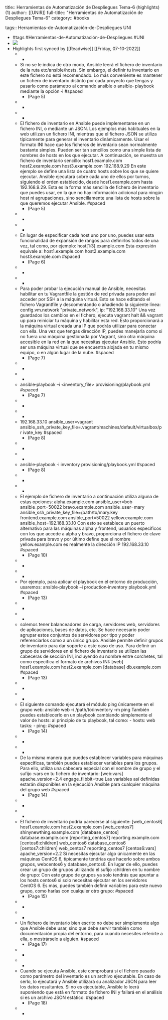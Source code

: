 title:: Herramientas de Automatización de Despliegues Tema-6 (highlights) (1)
author:: [[UNIR]]
full-title:: "Herramientas de Automatización de Despliegues Tema-6"
category:: #books

tags:: Herramientas-de-Automatización-de-Despliegues UNI

- #tags #Herramientas-de-Automatización-de-Despliegues #UNI
- ![](https://readwise-assets.s3.amazonaws.com/media/uploaded_book_covers/profile_22942/83b0bea9-fcb6-4213-86c3-82153ce20f55.jpg)
- Highlights first synced by [[Readwise]] [[Friday, 07-10-2022]]
	- -
	- Si  no  se  le  indica  de  otro  modo,  Ansible  leerá  el  fichero  de  inventario  de  la  ruta etc/ansible/hosts.  Sin  embargo,  el  definir  tu  inventario  en  este  fichero  no  está recomendado. Lo más conveniente es mantener un fichero de inventario distinto por cada proyecto que tengas y pasarlo como parámetro al comando ansible o ansible‐ playbook mediante  la  opción  ‐i #spaced
		- (Page 5)
	- -
	- -
	- El  fichero  de  inventario  en  Ansible  puede  implementarse  en  un  fichero  INI,  o mediante  un  JSON.  Los  ejemplos  más  habituales  en  la  web  utilizan  un  fichero  INI, mientras  que  el  fichero  JSON  se  utiliza  típicamente  para  generar  el  inventario dinámicamente.  Usar  el  formato  INI  hace  que  los  ficheros  de  inventario  sean normalmente bastante simples. Pueden ser tan sencillos como una simple lista de nombres  de  hosts  en  los  que  ejecutar.  A  continuación,  se  muestra  un  fichero  de inventario sencillo: host1.example.com host2.example.com host3.example.com 192.168.9.29 En este ejemplo se define una lista de cuatro hosts sobre los que se quiere ejecutar. Ansible ejecutará sobre cada uno de ellos por turnos, siguiendo el orden establecido, desde  host1.example.com  hasta  192.168.9.29.  Esta  es  la  forma  más  sencilla  de fichero de inventario que puedes usar, en la que no hay información adicional para ningún  host  ni  agrupaciones,  sino  sencillamente  una  lista  de  hosts  sobre  la  que queremos ejecutar Ansible. #spaced
		- (Page 5)
	- -
	- -
	- En  lugar  de especificar cada host uno por uno, puedes usar esta funcionalidad de expansión de rangos para definirlos todos de una vez, tal como, por ejemplo: host[1:3].example.com Esta expresión equivale a: host1.example.com host2.example.com host3.example.com #spaced
		- (Page 6)
	- -
	- -
	- Para  poder  probar  la  ejecución  manual  de  Ansible,  necesitas  habilitar  en  tu Vagrantfile la gestión de red privada para poder así acceder por SSH a la máquina virtual. Esto se hace editando el fichero Vagrantfile y descomentando o añadiendo la siguiente línea: config.vm.network "private_network", ip: "192.168.33.10" Una vez guardados los cambios en el fichero, ejecuta vagrant  halt && vagrant up para reiniciar tu máquina y habilitar esta red. Esto proporcionará a la máquina virtual creada una IP que podrás utilizar para conectar con ella. Una vez que tengas dirección IP, puedes manejarla como si no fuera una máquina gestionada por Vagrant, sino otra máquina accesible en la red en la que necesitas ejecutar Ansible. Esto podría ser una máquina virtual que se encuentra alojada en tu mismo equipo, o en algún lugar de la nube. #spaced
		- (Page 7)
	- -
	- -
	- ansible‐playbook –i <inventory_file> provisioning/playbook.yml #spaced
		- (Page 7)
	- -
	- -
	- 192.168.33.10 ansible_user=vagrant ansible_ssh_private_key_file=.vagrant/machines/default/virtualbox/pr ivate_key #spaced
		- (Page 8)
	- -
	- -
	- ansible‐playbook ‐i inventory provisioning/playbook.yml #spaced
		- (Page 8)
	- -
	- -
	- El ejemplo de fichero de inventario a continuación utiliza alguna de estas opciones: alpha.example.com ansible_user=bob ansible_port=50022 bravo.example.com ansible_user=mary ansible_ssh_private_key_file=/path/to/mary.key frontend.example.com ansible_port=50022 yellow.example.com ansible_host=192.168.33.10 Con  esto  se  establece  un  puerto  alternativo  para  las  máquinas  alpha  y  frontend, usuarios específicos con los que accede a  alpha y  bravo, proporciona el fichero de clave privada para bravo y por último define que el nombre yellow.example.com es realmente la dirección IP 192.168.33.10 #spaced
		- (Page 10)
	- -
	- -
	- Por ejemplo, para aplicar el playbook en el entorno de producción, usaremos: ansible‐playbook –i production‐inventory playbook.yml #spaced
		- (Page 13)
	- -
	- -
	- solemos tener balanceadores de carga, servidores web, servidores de aplicaciones, bases de datos, etc. Se hace necesario poder agrupar estos conjuntos de servidores por tipo y poder  referenciarlos  como  a  un  único  grupo.  Ansible  permite  definir  grupos  de inventario para dar soporte a este caso de uso. Para  definir  un  grupo  de  servidores  en  el  fichero  de  inventario  se  utilizan  las cabeceras de sección INI, incluyendo su nombre entre corchetes, tal como especifica el formato de archivos INI: [web] host1.example.com host2.example.com [database] db.example.com #spaced
		- (Page 13)
	- -
	- -
	- El siguiente comando ejecutará el módulo ping únicamente en el grupo web: ansible web –i /path/to/inventory –m ping También  puedes  establecerlo  en  un  playbook  cambiando  simplemente  el  valor  de hosts: al principio de tu playbook, tal como: - hosts: web tasks: ‐ ping: #spaced
		- (Page 14)
	- -
	- -
	- De  la  misma  manera  que  puedes  establecer  variables  para  máquinas  específicas, también puedes establecer variables para los grupos. Para ello, utiliza una cabecera especial con el nombre de grupo y el sufijo :vars en tu fichero de inventario: [web:vars] apache_version=2.4 engage_flibbit=true Las variables así definidas estarán disponibles en la ejecución Ansible para cualquier máquina del grupo web #spaced
		- (Page 14)
	- -
	- -
	- El fichero de inventario podría parecerse al siguiente: [web_centos6] host1.example.com host2.example.com [web_centos7] shinynewthing.example.com [database_centos] database.example.com [reporting_centos7] reporting.example.com [centos6:children] web_centos6 database_centos6 [centos7:children] web_centos7 reporting_centos7 [centos6:vars] apache_version=2.2 Si  necesitas  ejecutar  algo  únicamente  en  las  máquinas  CentOS  6,  típicamente tendrías que hacerlo sobre ambos grupos, webcentos6 y database_centos6. En lugar de ello, puedes crear un grupo de grupos utilizando el sufijo :children en tu nombre de grupo: Con este grupo de grupos ya solo tendrás que apuntar a los  hosts  centos6  si solo necesitas  ejecutar  en  los  servidores  CentOS  6.  Es  más,  puedes  también  definir variables para este nuevo grupo, como harías con cualquier otro grupo: #spaced
		- (Page 15)
	- -
	- -
	- Un fichero de inventario bien escrito no debe ser simplemente algo que Ansible debe usar, sino que debe servir también como documentación propia del entorno, para cuando necesites referirte a ella, o mostrárselo a alguien. #spaced
		- (Page 17)
	- -
	- -
	- Cuando se ejecuta Ansible, este comprobará si el fichero pasado como parámetro del inventario es un archivo ejecutable. En caso de serlo, lo ejecutará y Ansible utilizará su analizador JSON para leer los datos resultantes. Si no es ejecutable, Ansible lo leerá suponiendo que está en formato de fichero INI y fallará en el análisis si es un archivo JSON estático. #spaced
		- (Page 18)
	- -